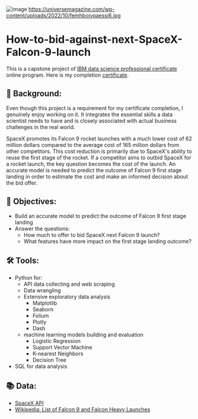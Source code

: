 ![image](https://github.com/wangtuguahhh/How-to-bid-against-next-SpaceX-Falcon-9-launch/assets/130683390/5f1e1424-b11b-43dd-97ec-7fedc1c12f73)
https://universemagazine.com/wp-content/uploads/2022/10/femhboivqaessi6.jpg
# How-to-bid-against-next-SpaceX-Falcon-9-launch
This is a capstone project of [IBM data science professional certificate](https://www.coursera.org/professional-certificates/ibm-data-science) online program. Here is my completion [certificate](https://coursera.org/share/9af09f14707a3324143dbcd6d23bd719).
## 🚀 Background:
Even though this project is a requirement for my certificate completion, I genuinely enjoy working on it. It integrates the essential skills a data scientist needs to have and is closely associated with actual business challenges in the real world. 

SpaceX promotes its Falcon 9 rocket launches with a much lower cost of 62 million dollars compared to the average cost of 165 million dollars from other competitors. This cost reduction is primarily due to SpaceX's ability to reuse the first stage of the rocket. If a competitor aims to outbid SpaceX for a rocket launch, the key question becomes the cost of the launch. An accurate model is needed to predict the outcome of Falcon 9 first stage landing in order to estimate the cost and make an informed decision about the bid offer. 
## 🎯 Objectives:
* Build an accurate model to predict the outcome of Falcon 9 first stage landing
* Answer the questions: 
  - How much to offer to bid SpaceX next Falcon 9 launch?
  - What features have more impact on the first stage landing outcome?
## 🛠 Tools:
* Python for:
  - API data collecting and web scraping
  - Data wrangling
  - Extensive exploratory data analysis
    - Matplotlib
    - Seaborn
    - Folium
    - Plotly
    - Dash
  - machine learning models building and evaluation
    - Logistic Regression
    - Support Vector Machine
    - K-nearest Neighbors
    - Decision Tree
* SQL for data analysis
## 📚 Data:
* [SpaceX API](https://github.com/r-spacex/SpaceX-API/tree/master/docs)
* [Wikipedia: List of Falcon 9 and Falcon Heavy Launches](https://en.wikipedia.org/wiki/List_of_Falcon_9_and_Falcon_Heavy_launches)
